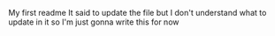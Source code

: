 My first readme
It said to update the file but I don't understand what to update in it so I'm just gonna write this for now
